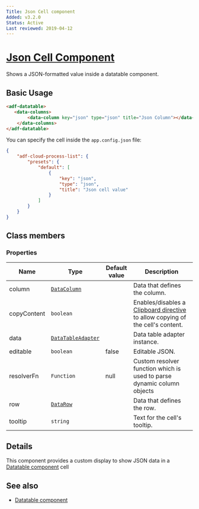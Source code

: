 ```yaml
---
Title: Json Cell component
Added: v3.2.0
Status: Active
Last reviewed: 2019-04-12
---
```


# [Json Cell Component](../../../lib/core/datatable/components/json-cell/json-cell.component.ts "Defined in json-cell.component.ts")

Shows a JSON-formatted value inside a datatable component.

## Basic Usage

```html
<adf-datatable>
   <data-columns>
        <data-column key="json" type="json" title="Json Column"></data-column>
    </data-columns>
</adf-datatable>
```

You can specify the cell inside the `app.config.json` file:

```json
{
    "adf-cloud-process-list": {
        "presets": {
            "default": [
                {
                    "key": "json",
                    "type": "json",
                    "title": "Json cell value"
                }
            ]
        }
    }
}
```

## Class members

### Properties

| Name | Type | Default value | Description |
| ---- | ---- | ------------- | ----------- |
| column | [`DataColumn`](../../../lib/core/datatable/data/data-column.model.ts) |  | Data that defines the column. |
| copyContent | `boolean` |  | Enables/disables a [Clipboard directive](../../core/directives/clipboard.directive.md) to allow copying of the cell's content. |
| data | [`DataTableAdapter`](../../../lib/core/datatable/data/datatable-adapter.ts) |  | Data table adapter instance. |
| editable | `boolean` | false | Editable JSON. |
| resolverFn | `Function` | null | Custom resolver function which is used to parse dynamic column objects |
| row | [`DataRow`](../../../lib/core/datatable/data/data-row.model.ts) |  | Data that defines the row. |
| tooltip | `string` |  | Text for the cell's tooltip. |

## Details

This component provides a custom display to show JSON data in a
[Datatable component](datatable.component.md) cell

## See also

-   [Datatable component](datatable.component.md)
